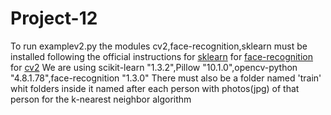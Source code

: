 # Project-12
To run examplev2.py the modules cv2,face-recognition,sklearn must be installed following the official instructions 
for [sklearn](https://scikit-learn.org/stable/install.html)
for [face-recognition]( https://pypi.org/project/face-recognition/)
for [cv2](https://pypi.org/project/opencv-python/)
We are using scikit-learn "1.3.2",Pillow "10.1.0",opencv-python "4.8.1.78",face-recognition "1.3.0"
There must also be a folder named 'train' whit folders inside it named after each person with photos(jpg) of that person for the k-nearest neighbor algorithm
